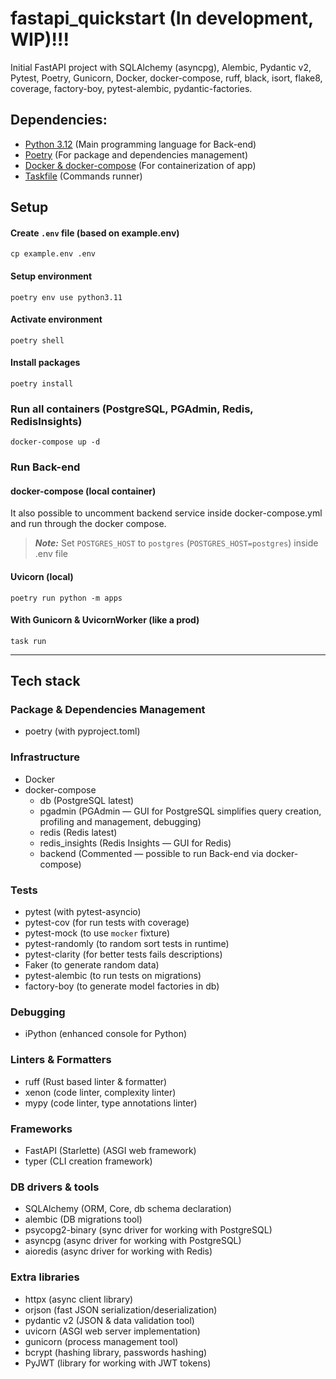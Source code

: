 # fastapi_quickstart (In development, WIP)!!!
Initial FastAPI project with SQLAlchemy (asyncpg), Alembic, Pydantic v2, Pytest, Poetry, Gunicorn, Docker, docker-compose, ruff, black, isort, flake8, coverage, factory-boy, pytest-alembic, pydantic-factories. 

## Dependencies:
- [Python 3.12](https://www.python.org/downloads/) (Main programming language for Back-end)
- [Poetry](https://python-poetry.org/docs/#installation) (For package and dependencies management)
- [Docker & docker-compose](https://www.docker.com/products/docker-desktop/) (For containerization of app)
- [Taskfile](https://taskfile.dev/installation/) (Commands runner)


## Setup
#### Create `.env` file (based on example.env)
```commandline
cp example.env .env
```

#### Setup environment
```commandline
poetry env use python3.11
```

#### Activate environment
```commandline
poetry shell
```

#### Install packages
```commandline
poetry install
```

### Run all containers (PostgreSQL, PGAdmin, Redis, RedisInsights)
```commandline
docker-compose up -d
```

### Run Back-end
#### docker-compose (local container)
It also possible to uncomment backend service inside docker-compose.yml and run 
through the docker compose.
> **_Note:_** Set `POSTGRES_HOST` to `postgres` (`POSTGRES_HOST=postgres`) inside .env file

#### Uvicorn (local)
```commandline
poetry run python -m apps
```

#### With Gunicorn & UvicornWorker (like a prod)
```commandline
task run
```

---

## Tech stack

### Package & Dependencies Management
- poetry (with pyproject.toml)

### Infrastructure
- Docker
- docker-compose
  - db (PostgreSQL latest)
  - pgadmin (PGAdmin — GUI for PostgreSQL simplifies query creation, profiling and management, debugging)
  - redis (Redis latest)
  - redis_insights (Redis Insights — GUI for Redis)
  - backend (Commented — possible to run Back-end via docker-compose)

### Tests
- pytest (with pytest-asyncio)
- pytest-cov (for run tests with coverage)
- pytest-mock (to use `mocker` fixture)
- pytest-randomly (to random sort tests in runtime)
- pytest-clarity (for better tests fails descriptions)
- Faker (to generate random data)
- pytest-alembic (to run tests on migrations)
- factory-boy (to generate model factories in db)

### Debugging
- iPython (enhanced console for Python)

### Linters & Formatters
- ruff (Rust based linter & formatter)
- xenon (code linter, complexity linter)
- mypy (code linter, type annotations linter)

### Frameworks
- FastAPI (Starlette) (ASGI web framework)
- typer (CLI creation framework)

### DB drivers & tools
- SQLAlchemy (ORM, Core, db schema declaration)
- alembic (DB migrations tool)
- psycopg2-binary (sync driver for working with PostgreSQL)
- asyncpg (async driver for working with PostgreSQL)
- aioredis (async driver for working with Redis)

### Extra libraries
- httpx (async client library)
- orjson (fast JSON serialization/deserialization)
- pydantic v2 (JSON & data validation tool)
- uvicorn (ASGI web server implementation)
- gunicorn (process management tool)
- bcrypt (hashing library, passwords hashing)
- PyJWT (library for working with JWT tokens)
